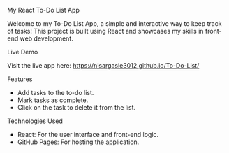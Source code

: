 My React To-Do List App

Welcome to my To-Do List App, a simple and interactive way to keep track of tasks! This project is built using React and showcases my skills in front-end web development.

Live Demo

Visit the live app here: https://nisargasle3012.github.io/To-Do-List/

Features

- Add tasks to the to-do list.
- Mark tasks as complete.
- Click on the task to delete it from the list.
  
Technologies Used

- React: For the user interface and front-end logic.
- GitHub Pages: For hosting the application.
